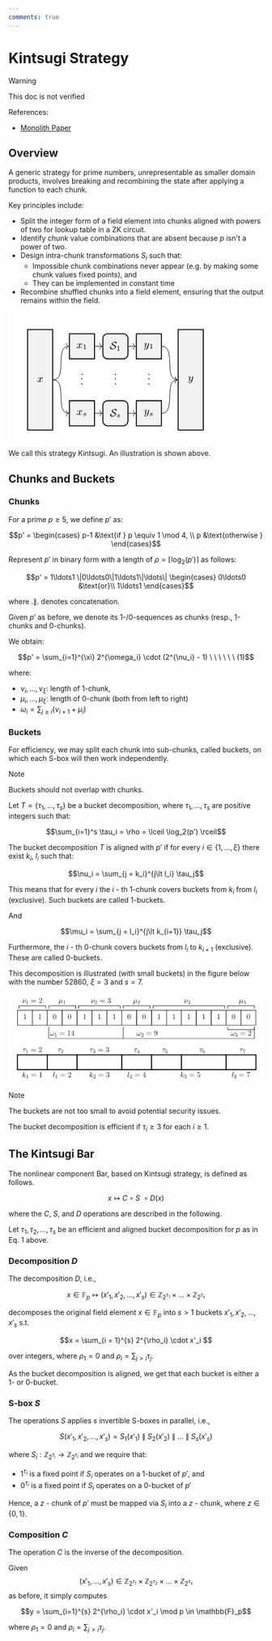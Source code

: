 ```yaml
---
comments: true
---
```


# Kintsugi Strategy

> [!WARNING]
>
> This doc is not verified

References:

+ [Monolith Paper](https://eprint.iacr.org/2023/1025.pdf)

## Overview

A generic strategy for prime numbers, unrepresentable as smaller domain products, involves breaking and
recombining the state after applying a function to each chunk.

Key principles include:

+ Split the integer form of a field element into chunks aligned with powers of two for lookup table in a ZK circuit.
+ Identify chunk value combinations that are absent because $p$ isn't a power of two.
+ Design intra-chunk transformations $S_i$ such that:
  + Impossible chunk combinations never appear (e.g. by making some chunk values fixed points), and
  + They can be implemented in constant time
+ Recombine shuffled chunks into a field element, ensuring that the output remains within the field.

![kintsugi_strategy](attachments/kintsugi_strategy.png)

We call this strategy Kintsugi. An illustration is shown above.

## Chunks and Buckets

### Chunks

For a prime $p \geq 5$, we define $p'$ as:

$$p' = \begin{cases} p-1 &\text{if } p \equiv 1 \mod 4, \\
p &\text{otherwise }  
\end{cases}$$

Represent $p'$ in binary form with a length of $\rho = \lceil \log_2(p') \rceil$ as follows:

$$p' = 1\ldots1 \|0\ldots0\|1\ldots1\|\ldots\| \begin{cases} 0\ldots0 &\text{or}\\ 1\ldots1 \end{cases}$$

where $.\|.$ denotes concatenation.

Given $p'$ as before, we denote its 1-/0-sequences as chunks (resp., 1-chunks and 0-chunks).

We obtain:

$$p' = \sum_{i=1}^{\xi} 2^{\omega_i} \cdot (2^{\nu_i} - 1)  \ \ \ \ \ \ (1)$$

where:

+ $\nu_i, \ldots, \nu_\xi$: length of 1-chunk,
+ $\mu_i, \ldots, \mu_\xi$: length of 0-chunk (both from left to right)
+ $\omega_i = \sum_{j \geq i} (\nu_{i+1} + \mu_i)$

### Buckets

For efficiency, we may split each chunk into sub-chunks, called buckets, on which each S-box will then work independently.

> [!NOTE]
> Buckets should not overlap with chunks.

Let $T=\lbrace \tau_1,\ldots,\tau_s \rbrace$ be a bucket decomposition, where $\tau_1, \ldots, \tau_s$ are positive integers such that:

$$\sum_{i=1}^s \tau_i = \rho = \lceil \log_2(p') \rceil$$

The bucket decomposition $T$ is aligned with $p'$ if for every $i \in \lbrace 1,\ldots,\xi \rbrace$ there exist $k_i$, $l_i$ such that:

$$\nu_i = \sum_{j = k_i}^{j\lt l_i} \tau_j$$

This means that for every $i$ the $i$ - th 1-chunk covers buckets from $k_i$ from $l_i$ (exclusive). Such buckets are called 1-buckets.

And

$$\mu_i = \sum_{j = l_i}^{j\lt k_{i+1}} \tau_j$$

Furthermore, the $i$ - th 0-chunk covers buckets from $l_i$ to $k_{i+1}$ (exclusive). These are called 0-buckets.

This decomposition is illustrated (with small buckets) in the figure below with the number 52860, $\xi = 3$ and $s = 7$.

![kintsugi_chunk](attachments/kintsugi_chunk.png)

> [!NOTE]
> The buckets are not too small to avoid potential security issues.
>
>The bucket decomposition is efficient if $\tau_i \geq 3$ for each $i \geq 1$.

## The Kintsugi Bar

The nonlinear component $\text{Bar}$, based on $\text{Kintsugi}$ strategy, is defined as follows.

$$x \mapsto C \circ S \ \circ D(x)$$

where the $C$, $S$, and $D$ operations are described in the following.

Let $\tau_1, \tau_2, \ldots, \tau_s$ be an efficient and aligned bucket decomposition for $p$ as in Eq. 1 above.

### Decomposition $D$

The decomposition $D$, i.e.,

$$x \in \mathbb{F}_ p \mapsto(x'_ 1,x'_ 2, \ldots,x'_ s) \in \mathbb{Z}_ {2^{\tau_ 1}} \times \ldots \times \mathbb{Z}_ {2^{\tau_ s}}$$

decomposes the original field element $x \in \mathbb{F}_p$ into $s \gt 1$ buckets $x'_1, x'_2, \ldots, x'_s$ s.t.

$$x = \sum_{i = 1}^{s} 2^{\rho_i} \cdot x'_i $$

over integers, where $\rho_1 = 0$ and $\rho_i = \sum_{j \gt i} \tau_j$.

As the bucket decomposition is aligned, we get that each bucket is either a 1- or 0-bucket.

### S-box $S$

The operations $S$ applies $s$ invertible S-boxes in parallel, i.e.,

$$S(x'_1, x'_2, \ldots, x'_s) = S_1(x'_1) \ \| \ S_2(x'_2) \ \| \ \ldots \ \| \ S_s(x'_s)$$

where $S_ i : \mathbb{Z}_ {2^{\tau_ i}} \to \mathbb{Z}_ {2^{\tau_ i}}$ and we require that:

+ $1^{\tau_i}$ is a fixed point if $S_i$ operates on a 1-bucket of $p'$, and
+ $0^{\tau_i}$ is a fixed point if $S_i$ operates on a 0-bucket of $p'$

Hence, a $z$ - chunk of $p'$ must be mapped via $S_i$ into a $z$ - chunk, where $z \in \lbrace 0, 1 \rbrace$.

### Composition $C$

The operation $C$ is the inverse of the decomposition.

Given
$$(x'_ 1,\ldots,x'_ s)\in \mathbb{Z}_ {2^{\tau_ 1}}\times \mathbb{Z}_ {2^{\tau_ 2}}\times \ldots \times \mathbb{Z}_ {2^{\tau_ s}}$$
as before, it simply computes

$$y = \sum_{i=1}^{s} 2^{\rho_i} \cdot x'_i \mod p \in \mathbb{F}_p$$

where $\rho_1 = 0$ and $\rho_i = \sum_{j>i} \tau_j$.
